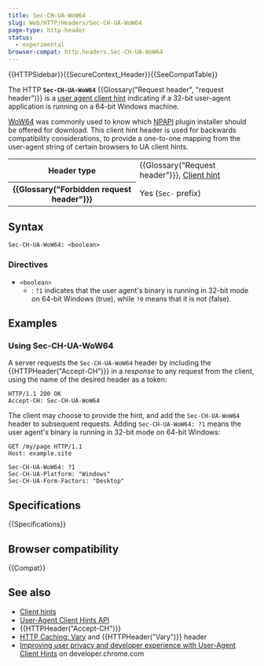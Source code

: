 ```yaml
---
title: Sec-CH-UA-WoW64
slug: Web/HTTP/Headers/Sec-CH-UA-WoW64
page-type: http-header
status:
  - experimental
browser-compat: http.headers.Sec-CH-UA-WoW64
---
```


{{HTTPSidebar}}{{SecureContext_Header}}{{SeeCompatTable}}

The HTTP **`Sec-CH-UA-WoW64`** {{Glossary("Request header", "request header")}} is a [user agent client hint](/en-US/docs/Web/HTTP/Guides/Client_hints#user-agent_client_hints) indicating if a 32-bit user-agent application is running on a 64-bit Windows machine.

[WoW64](https://en.wikipedia.org/wiki/WoW64) was commonly used to know which [NPAPI](https://en.wikipedia.org/wiki/NPAPI) plugin installer should be offered for download.
This client hint header is used for backwards compatibility considerations, to provide a one-to-one mapping from the user-agent string of certain browsers to UA client hints.

<table class="properties">
  <tbody>
    <tr>
      <th scope="row">Header type</th>
      <td>
        {{Glossary("Request header")}},
        <a href="/en-US/docs/Web/HTTP/Guides/Client_hints">Client hint</a>
      </td>
    </tr>
    <tr>
      <th scope="row">{{Glossary("Forbidden request header")}}</th>
      <td>Yes (<code>Sec-</code> prefix)</td>
    </tr>
  </tbody>
</table>

## Syntax

```http
Sec-CH-UA-WoW64: <boolean>
```

### Directives

- `<boolean>`
  - : `?1` indicates that the user agent's binary is running in 32-bit mode on 64-bit Windows (true), while `?0` means that it is not (false).

## Examples

### Using Sec-CH-UA-WoW64

A server requests the `Sec-CH-UA-WoW64` header by including the {{HTTPHeader("Accept-CH")}} in a _response_ to any request from the client, using the name of the desired header as a token:

```http
HTTP/1.1 200 OK
Accept-CH: Sec-CH-UA-WoW64
```

The client may choose to provide the hint, and add the `Sec-CH-UA-WoW64` header to subsequent requests.
Adding `Sec-CH-UA-WoW64: ?1` means the user agent's binary is running in 32-bit mode on 64-bit Windows:

```http
GET /my/page HTTP/1.1
Host: example.site

Sec-CH-UA-WoW64: ?1
Sec-CH-UA-Platform: "Windows"
Sec-CH-UA-Form-Factors: "Desktop"
```

## Specifications

{{Specifications}}

## Browser compatibility

{{Compat}}

## See also

- [Client hints](/en-US/docs/Web/HTTP/Guides/Client_hints)
- [User-Agent Client Hints API](/en-US/docs/Web/API/User-Agent_Client_Hints_API)
- {{HTTPHeader("Accept-CH")}}
- [HTTP Caching: Vary](/en-US/docs/Web/HTTP/Guides/Caching#vary) and {{HTTPHeader("Vary")}} header
- [Improving user privacy and developer experience with User-Agent Client Hints](https://developer.chrome.com/docs/privacy-security/user-agent-client-hints) on developer.chrome.com
